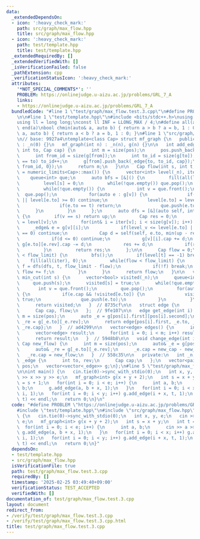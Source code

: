 ```yaml
---
data:
  _extendedDependsOn:
  - icon: ':heavy_check_mark:'
    path: src/graph/max_flow.hpp
    title: src/graph/max_flow.hpp
  - icon: ':heavy_check_mark:'
    path: test/template.hpp
    title: test/template.hpp
  _extendedRequiredBy: []
  _extendedVerifiedWith: []
  _isVerificationFailed: false
  _pathExtension: cpp
  _verificationStatusIcon: ':heavy_check_mark:'
  attributes:
    '*NOT_SPECIAL_COMMENTS*': ''
    PROBLEM: https://onlinejudge.u-aizu.ac.jp/problems/GRL_7_A
    links:
    - https://onlinejudge.u-aizu.ac.jp/problems/GRL_7_A
  bundledCode: "#line 1 \"test/graph/max_flow.test.3.cpp\"\n#define PROBLEM \"https://onlinejudge.u-aizu.ac.jp/problems/GRL_7_A\"\
    \n\n#line 1 \"test/template.hpp\"\n#include <bits/stdc++.h>\nusing namespace std;\n\
    using ll = long long;\nconst ll INF = LLONG_MAX / 4;\n#define all(a) begin(a),\
    \ end(a)\nbool chmin(auto& a, auto b) { return a > b ? a = b, 1 : 0; }\nbool chmax(auto&\
    \ a, auto b) { return a < b ? a = b, 1 : 0; }\n#line 1 \"src/graph/max_flow.hpp\"\
    \n// base: 9927a4\ntemplate<class Cap> struct mf_graph {\n   public:\n   mf_graph()\
    \ : _n(0) {}\n   mf_graph(int n) : _n(n), g(n) {}\n\n   int add_edge(int from,\
    \ int to, Cap cap) {\n      int m = size(pos);\n      pos.push_back({from, size(g[from])});\n\
    \      int from_id = size(g[from]);\n      int to_id = size(g[to]);\n      if(from\
    \ == to) to_id++;\n      g[from].push_back(_edge{to, to_id, cap});\n      g[to].push_back(_edge{from,\
    \ from_id, 0});\n      return m;\n   }\n\n   Cap flow(int s, int t, Cap flow_limit\
    \ = numeric_limits<Cap>::max()) {\n      vector<int> level(_n), iter(_n);\n  \
    \    queue<int> que;\n      auto bfs = [&]() {\n         fill(all(level), -1);\n\
    \         level[s] = 0;\n         while(!que.empty()) que.pop();\n         que.push(s);\n\
    \         while(!que.empty()) {\n            int v = que.front();\n          \
    \  que.pop();\n            for(auto e : g[v]) {\n               if(e.cap == 0\
    \ || level[e.to] >= 0) continue;\n               level[e.to] = level[v] + 1;\n\
    \               if(e.to == t) return;\n               que.push(e.to);\n      \
    \      }\n         }\n      };\n      auto dfs = [&](auto self, int v, Cap up)\
    \ {\n         if(v == s) return up;\n         Cap res = 0;\n         int level_v\
    \ = level[v];\n         for(int& i = iter[v]; i < size(g[v]); i++) {\n       \
    \     _edge& e = g[v][i];\n            if(level_v <= level[e.to] || g[e.to][e.rev].cap\
    \ == 0) continue;\n            Cap d = self(self, e.to, min(up - res, g[e.to][e.rev].cap));\n\
    \            if(d <= 0) continue;\n            g[v][i].cap += d;\n           \
    \ g[e.to][e.rev].cap -= d;\n            res += d;\n            if(res == up) break;\n\
    \         }\n         return res;\n      };\n\n      Cap flow = 0;\n      while(flow\
    \ < flow_limit) {\n         bfs();\n         if(level[t] == -1) break;\n     \
    \    fill(all(iter), 0);\n         while(flow < flow_limit) {\n            Cap\
    \ f = dfs(dfs, t, flow_limit - flow);\n            if(!f) break;\n           \
    \ flow += f;\n         }\n      }\n      return flow;\n   }\n\n   vector<bool>\
    \ min_cut(int s) {\n      vector<bool> visited(_n);\n      queue<int> que;\n \
    \     que.push(s);\n      visited[s] = true;\n      while(!que.empty()) {\n  \
    \       int v = que.front();\n         que.pop();\n         for(auto e : g[v])\
    \ {\n            if(e.cap && !visited[e.to]) {\n               visited[e.to] =\
    \ true;\n               que.push(e.to);\n            }\n         }\n      }\n\
    \      return visited;\n   }  // 8735cf\n\n   struct edge {\n      int from, to;\n\
    \      Cap cap, flow;\n   };  // 9fe107\n\n   edge get_edge(int i) {\n      int\
    \ m = size(pos);\n      auto _e = g[pos[i].first][pos[i].second];\n      auto\
    \ _re = g[_e.to][_e.rev];\n      return edge{pos[i].first, _e.to, _e.cap + _re.cap,\
    \ _re.cap};\n   }  // ad4299\n\n   vector<edge> edges() {\n      int m = size(pos);\n\
    \      vector<edge> result;\n      for(int i = 0; i < m; i++) result.push_back(get_edge(i));\n\
    \      return result;\n   }  // 5948b8\n\n   void change_edge(int i, Cap new_cap,\
    \ Cap new_flow) {\n      int m = size(pos);\n      auto& _e = g[pos[i].first][pos[i].second];\n\
    \      auto& _re = g[_e.to][_e.rev];\n      _e.cap = new_cap - new_flow;\n   \
    \   _re.cap = new_flow;\n   }  // 558c35\n\n   private:\n   int _n;\n   struct\
    \ _edge {\n      int to, rev;\n      Cap cap;\n   };\n   vector<pair<int, int>>\
    \ pos;\n   vector<vector<_edge>> g;\n};\n#line 5 \"test/graph/max_flow.test.3.cpp\"\
    \n\nint main() {\n   cin.tie(0)->sync_with_stdio(0);\n   int x, y, e;\n   cin\
    \ >> x >> y >> e;\n   mf_graph<int> g(x + y + 2);\n   int s = x + y;\n   int t\
    \ = s + 1;\n   for(int i = 0; i < e; i++) {\n      int a, b;\n      cin >> a >>\
    \ b;\n      g.add_edge(a, b + x, 1);\n   }\n   for(int i = 0; i < x; i++) g.add_edge(s,\
    \ i, 1);\n   for(int i = 0; i < y; i++) g.add_edge(i + x, t, 1);\n   cout << g.flow(s,\
    \ t) << endl;\n   return 0;\n}\n"
  code: "#define PROBLEM \"https://onlinejudge.u-aizu.ac.jp/problems/GRL_7_A\"\n\n\
    #include \"test/template.hpp\"\n#include \"src/graph/max_flow.hpp\"\n\nint main()\
    \ {\n   cin.tie(0)->sync_with_stdio(0);\n   int x, y, e;\n   cin >> x >> y >>\
    \ e;\n   mf_graph<int> g(x + y + 2);\n   int s = x + y;\n   int t = s + 1;\n \
    \  for(int i = 0; i < e; i++) {\n      int a, b;\n      cin >> a >> b;\n     \
    \ g.add_edge(a, b + x, 1);\n   }\n   for(int i = 0; i < x; i++) g.add_edge(s,\
    \ i, 1);\n   for(int i = 0; i < y; i++) g.add_edge(i + x, t, 1);\n   cout << g.flow(s,\
    \ t) << endl;\n   return 0;\n}"
  dependsOn:
  - test/template.hpp
  - src/graph/max_flow.hpp
  isVerificationFile: true
  path: test/graph/max_flow.test.3.cpp
  requiredBy: []
  timestamp: '2025-02-25 03:49:40+09:00'
  verificationStatus: TEST_ACCEPTED
  verifiedWith: []
documentation_of: test/graph/max_flow.test.3.cpp
layout: document
redirect_from:
- /verify/test/graph/max_flow.test.3.cpp
- /verify/test/graph/max_flow.test.3.cpp.html
title: test/graph/max_flow.test.3.cpp
---
```

